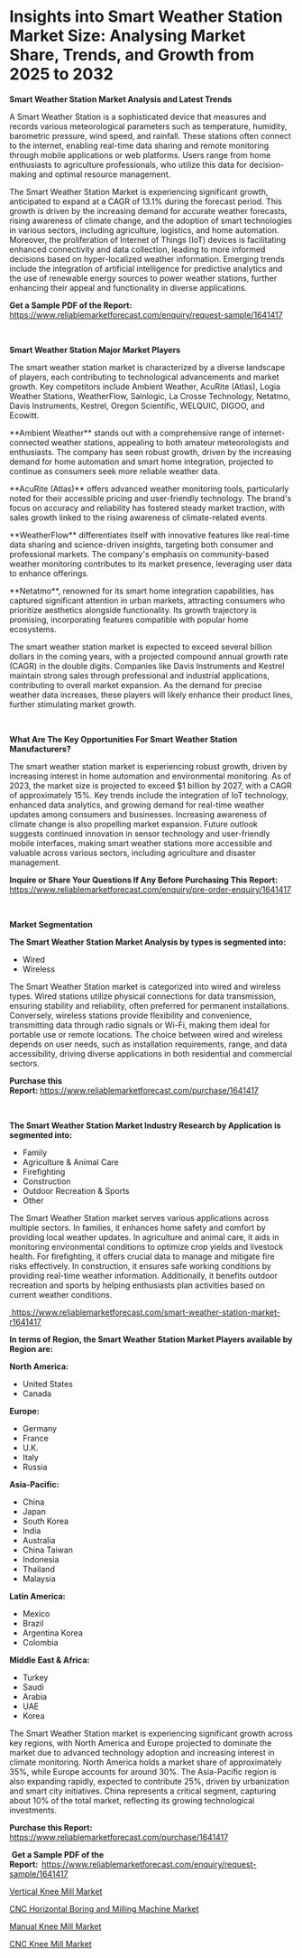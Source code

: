 <p><h1>Insights into Smart Weather Station Market Size: Analysing Market Share, Trends, and Growth from 2025 to 2032</h1></p><p><strong>Smart Weather Station Market Analysis and Latest Trends</strong></p>
<p><p>A Smart Weather Station is a sophisticated device that measures and records various meteorological parameters such as temperature, humidity, barometric pressure, wind speed, and rainfall. These stations often connect to the internet, enabling real-time data sharing and remote monitoring through mobile applications or web platforms. Users range from home enthusiasts to agriculture professionals, who utilize this data for decision-making and optimal resource management.</p><p>The Smart Weather Station Market is experiencing significant growth, anticipated to expand at a CAGR of 13.1% during the forecast period. This growth is driven by the increasing demand for accurate weather forecasts, rising awareness of climate change, and the adoption of smart technologies in various sectors, including agriculture, logistics, and home automation. Moreover, the proliferation of Internet of Things (IoT) devices is facilitating enhanced connectivity and data collection, leading to more informed decisions based on hyper-localized weather information. Emerging trends include the integration of artificial intelligence for predictive analytics and the use of renewable energy sources to power weather stations, further enhancing their appeal and functionality in diverse applications.</p></p>
<p><strong>Get a Sample PDF of the Report:&nbsp;</strong> <a href="https://www.reliablemarketforecast.com/enquiry/request-sample/1641417?utm_campaign=1134&utm_medium=2&utm_source=Github&utm_content=ia&utm_term=22022025&utm_id=smart-weather-station">https://www.reliablemarketforecast.com/enquiry/request-sample/1641417</a></p>
<p>&nbsp;</p>
<p><strong>Smart Weather Station Major Market Players</strong></p>
<p><p>The smart weather station market is characterized by a diverse landscape of players, each contributing to technological advancements and market growth. Key competitors include Ambient Weather, AcuRite (Atlas), Logia Weather Stations, WeatherFlow, Sainlogic, La Crosse Technology, Netatmo, Davis Instruments, Kestrel, Oregon Scientific, WELQUIC, DIGOO, and Ecowitt.</p><p>**Ambient Weather** stands out with a comprehensive range of internet-connected weather stations, appealing to both amateur meteorologists and enthusiasts. The company has seen robust growth, driven by the increasing demand for home automation and smart home integration, projected to continue as consumers seek more reliable weather data.</p><p>**AcuRite (Atlas)** offers advanced weather monitoring tools, particularly noted for their accessible pricing and user-friendly technology. The brand's focus on accuracy and reliability has fostered steady market traction, with sales growth linked to the rising awareness of climate-related events.</p><p>**WeatherFlow** differentiates itself with innovative features like real-time data sharing and science-driven insights, targeting both consumer and professional markets. The company's emphasis on community-based weather monitoring contributes to its market presence, leveraging user data to enhance offerings.</p><p>**Netatmo**, renowned for its smart home integration capabilities, has captured significant attention in urban markets, attracting consumers who prioritize aesthetics alongside functionality. Its growth trajectory is promising, incorporating features compatible with popular home ecosystems.</p><p>The smart weather station market is expected to exceed several billion dollars in the coming years, with a projected compound annual growth rate (CAGR) in the double digits. Companies like Davis Instruments and Kestrel maintain strong sales through professional and industrial applications, contributing to overall market expansion. As the demand for precise weather data increases, these players will likely enhance their product lines, further stimulating market growth.</p></p>
<p>&nbsp;</p>
<p><strong>What Are The Key Opportunities For Smart Weather Station Manufacturers?</strong></p>
<p><p>The smart weather station market is experiencing robust growth, driven by increasing interest in home automation and environmental monitoring. As of 2023, the market size is projected to exceed $1 billion by 2027, with a CAGR of approximately 15%. Key trends include the integration of IoT technology, enhanced data analytics, and growing demand for real-time weather updates among consumers and businesses. Increasing awareness of climate change is also propelling market expansion. Future outlook suggests continued innovation in sensor technology and user-friendly mobile interfaces, making smart weather stations more accessible and valuable across various sectors, including agriculture and disaster management.</p></p>
<p><strong>Inquire or Share Your Questions If Any Before Purchasing This Report:</strong> <a href="https://www.reliablemarketforecast.com/enquiry/pre-order-enquiry/1641417?utm_campaign=1134&utm_medium=2&utm_source=Github&utm_content=ia&utm_term=22022025&utm_id=smart-weather-station">https://www.reliablemarketforecast.com/enquiry/pre-order-enquiry/1641417</a></p>
<p>&nbsp;</p>
<p><strong>Market Segmentation</strong></p>
<p><strong>The Smart Weather Station Market Analysis by types is segmented into:</strong></p>
<p><ul><li>Wired</li><li>Wireless</li></ul></p>
<p><p>The Smart Weather Station market is categorized into wired and wireless types. Wired stations utilize physical connections for data transmission, ensuring stability and reliability, often preferred for permanent installations. Conversely, wireless stations provide flexibility and convenience, transmitting data through radio signals or Wi-Fi, making them ideal for portable use or remote locations. The choice between wired and wireless depends on user needs, such as installation requirements, range, and data accessibility, driving diverse applications in both residential and commercial sectors.</p></p>
<p><strong>Purchase this Report:&nbsp;</strong><a href="https://www.reliablemarketforecast.com/purchase/1641417?utm_campaign=1134&utm_medium=2&utm_source=Github&utm_content=ia&utm_term=22022025&utm_id=smart-weather-station">https://www.reliablemarketforecast.com/purchase/1641417</a></p>
<p>&nbsp;</p>
<p><strong>The Smart Weather Station Market Industry Research by Application is segmented into:</strong></p>
<p><ul><li>Family</li><li>Agriculture & Animal Care</li><li>Firefighting</li><li>Construction</li><li>Outdoor Recreation & Sports</li><li>Other</li></ul></p>
<p><p>The Smart Weather Station market serves various applications across multiple sectors. In families, it enhances home safety and comfort by providing local weather updates. In agriculture and animal care, it aids in monitoring environmental conditions to optimize crop yields and livestock health. For firefighting, it offers crucial data to manage and mitigate fire risks effectively. In construction, it ensures safe working conditions by providing real-time weather information. Additionally, it benefits outdoor recreation and sports by helping enthusiasts plan activities based on current weather conditions.</p></p>
<p><a href="https://www.reliablemarketforecast.com/smart-weather-station-market-r1641417?utm_campaign=1134&utm_medium=2&utm_source=Github&utm_content=ia&utm_term=22022025&utm_id=smart-weather-station">&nbsp;https://www.reliablemarketforecast.com/smart-weather-station-market-r1641417</a></p>
<p><strong>In terms of Region, the Smart Weather Station Market Players available by Region are:</strong></p>
<p>
    <p> <strong> North America: </strong>
        <ul>
            <li>United States</li>
            <li>Canada</li>
        </ul>
        </p> 
    <p> <strong> Europe: </strong>
        <ul>
            <li>Germany</li>
            <li>France</li>
            <li>U.K.</li>
            <li>Italy</li>
            <li>Russia</li>
        </ul>
        </p> 
    <p> <strong> Asia-Pacific: </strong>
        <ul>
            <li>China</li>
            <li>Japan</li>
            <li>South Korea</li>
            <li>India</li>
            <li>Australia</li>
            <li>China Taiwan</li>
            <li>Indonesia</li>
            <li>Thailand</li>
            <li>Malaysia</li>
        </ul>
        </p> 
    <p> <strong> Latin America: </strong>
        <ul>
            <li>Mexico</li>
            <li>Brazil</li>
            <li>Argentina Korea</li>
            <li>Colombia</li>
        </ul>
        </p> 
    <p> <strong> Middle East & Africa: </strong>
        <ul>
            <li>Turkey</li>
            <li>Saudi</li>
            <li>Arabia</li>
            <li>UAE</li>
            <li>Korea</li>
        </ul>
    </p>
    </p>
<p><p>The Smart Weather Station market is experiencing significant growth across key regions, with North America and Europe projected to dominate the market due to advanced technology adoption and increasing interest in climate monitoring. North America holds a market share of approximately 35%, while Europe accounts for around 30%. The Asia-Pacific region is also expanding rapidly, expected to contribute 25%, driven by urbanization and smart city initiatives. China represents a critical segment, capturing about 10% of the total market, reflecting its growing technological investments.</p></p>
<p><strong>Purchase this Report: </strong><a href="https://www.reliablemarketforecast.com/purchase/1641417?utm_campaign=1134&utm_medium=2&utm_source=Github&utm_content=ia&utm_term=22022025&utm_id=smart-weather-station">https://www.reliablemarketforecast.com/purchase/1641417</a></p>
<p>&nbsp;<strong>Get a Sample PDF of the Report:&nbsp;&nbsp;</strong><a href="https://www.reliablemarketforecast.com/enquiry/request-sample/1641417?utm_campaign=1134&utm_medium=2&utm_source=Github&utm_content=ia&utm_term=22022025&utm_id=smart-weather-station">https://www.reliablemarketforecast.com/enquiry/request-sample/1641417</a></p>
<p><strong></strong></p>
<p><p><a href="https://github.com/rokiahgrendy/Market-Research-Report-List-1/blob/main/vertical-knee-mill-market.md?utm_campaign=1134&utm_medium=2&utm_source=Github&utm_content=ia&utm_term=22022025&utm_id=smart-weather-station">Vertical Knee Mill Market</a></p><p><a href="https://github.com/nagateyisu29/Market-Research-Report-List-1/blob/main/cnc-horizontal-boring-and-milling-machine-market.md?utm_campaign=1134&utm_medium=2&utm_source=Github&utm_content=ia&utm_term=22022025&utm_id=smart-weather-station">CNC Horizontal Boring and Milling Machine Market</a></p><p><a href="https://github.com/BryceTownsendr/Market-Research-Report-List-7/blob/main/manual-knee-mill-market.md?utm_campaign=1134&utm_medium=2&utm_source=Github&utm_content=ia&utm_term=22022025&utm_id=smart-weather-station">Manual Knee Mill Market</a></p><p><a href="https://github.com/steegwajma22/Market-Research-Report-List-1/blob/main/cnc-knee-mill-market.md?utm_campaign=1134&utm_medium=2&utm_source=Github&utm_content=ia&utm_term=22022025&utm_id=smart-weather-station">CNC Knee Mill Market</a></p></p>